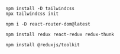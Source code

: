 ```
npm install -D tailwindcss
npx tailwindcss init
```

```
npm i -D react-router-dom@latest
```

```
npm install redux react-redux redux-thunk
```

```
npm install @reduxjs/toolkit
```